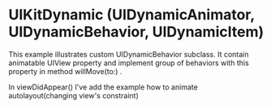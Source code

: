 # UIKitDynamic (UIDynamicAnimator, UIDynamicBehavior, UIDynamicItem)

This example illustrates custom UIDynamicBehavior subclass. It contain animatable UIView property and implement group of behaviors with this property in method willMove(to:) .

In viewDidAppear() I've add the example how to animate autolayout(changing view's constraint) 
